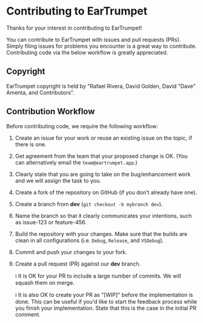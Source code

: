 # Contributing to EarTrumpet
Thanks for your interest in contributing to EarTrumpet!

You can contribute to EarTrumpet with issues and pull requests (PRs). Simply filing issues for problems you encounter is a great way to contribute. Contributing code via the below workflow is greatly appreciated.

## Copyright

EarTrumpet copyright is held by "Rafael Rivera, David Golden, David "Dave" Amenta, and Contributors".

## Contribution Workflow

Before contributing code, we require the following workflow:

1. Create an issue for your work or reuse an existing issue on the topic, if there is one.

2. Get agreement from the team that your proposed change is OK. (You can alternatively email the `team@eartrumpet.app`.)

3. Clearly state that you are going to take on the bug/enhancement work and we will assign the task to you.

4. Create a fork of the repository on GitHub (if you don't already have one).

5. Create a branch from **dev** (`git checkout -b mybranch dev`).

6. Name the branch so that it clearly communicates your intentions, such as issue-123 or feature-456.

7. Build the repository with your changes. Make sure that the builds are clean in all configurations (i.e. `Debug`, `Release`, and `VSDebug`).

8. Commit and push your changes to your fork.

9. Create a pull request (PR) against our **dev** branch.

    ℹ It is OK for your PR to include a large number of commits. We will squash them on merge.

    ℹ It is also OK to create your PR as "[WIP]" before the implementation is done. This can be useful if you'd like to start the feedback process while you finish your implementation. State that this is the case in the initial PR comment.